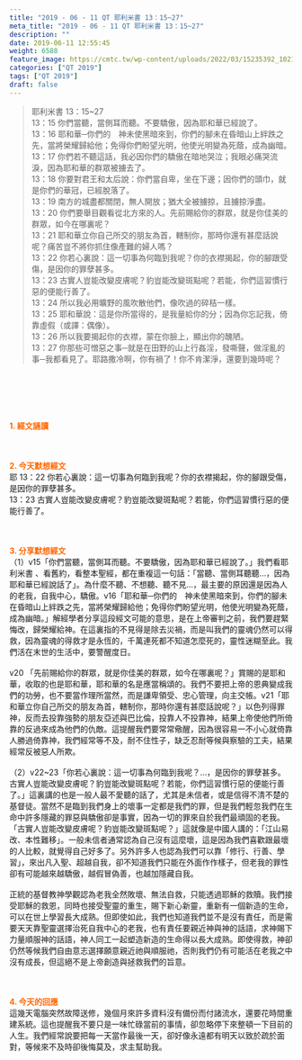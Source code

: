 ```yaml
---
title: "2019 - 06 - 11 QT 耶利米書 13：15~27"
meta_title: "2019 - 06 - 11 QT 耶利米書 13：15~27"
description: ""
date: 2019-06-11 12:55:45
weight: 6588
feature_image: https://cmtc.tw/wp-content/uploads/2022/03/15235392_10211799862337740_180693556567566654_o-1.webp
categories: ["QT 2019"]
tags: ["QT 2019"]
draft: false
---
```


<blockquote>耶利米書 13：15~27<br />
13：15 你們當聽，當側耳而聽。不要驕傲，因為耶和華已經說了。<br />
13：16 耶和華─你們的　神未使黑暗來到，你們的腳未在昏暗山上絆跌之先，當將榮耀歸給他；免得你們盼望光明，他使光明變為死蔭，成為幽暗。<br />
13：17 你們若不聽這話，我必因你們的驕傲在暗地哭泣；我眼必痛哭流淚，因為耶和華的群眾被擄去了。<br />
13：18 你要對君王和太后說：你們當自卑，坐在下邊；因你們的頭巾，就是你們的華冠，已經脫落了。<br />
13：19 南方的城盡都關閉，無人開放；猶大全被擄掠，且擄掠淨盡。<br />
13：20 你們要舉目觀看從北方來的人。先前賜給你的群眾，就是你佳美的群眾，如今在哪裏呢？<br />
13：21 耶和華立你自己所交的朋友為首，轄制你，那時你還有甚麼話說呢？痛苦豈不將你抓住像產難的婦人嗎？<br />
13：22 你若心裏說：這一切事為何臨到我呢？你的衣襟揭起，你的腳跟受傷，是因你的罪孽甚多。<br />
13：23 古實人豈能改變皮膚呢？豹豈能改變斑點呢？若能，你們這習慣行惡的便能行善了。<br />
13：24 所以我必用曠野的風吹散他們，像吹過的碎秸一樣。<br />
13：25 耶和華說：這是你所當得的，是我量給你的分；因為你忘記我，倚靠虛假（或譯：偶像）。<br />
13：26 所以我要揭起你的衣襟，蒙在你臉上，顯出你的醜陋。<br />
13：27 你那些可憎惡之事─就是在田野的山上行姦淫，發嘶聲，做淫亂的事─我都看見了。耶路撒冷啊，你有禍了！你不肯潔淨，還要到幾時呢？</blockquote><br />
&nbsp;<br />
<br />
&nbsp;<br />
<br />
<span style="color: #ff6600;"><strong>1. </strong><strong>經文誦讀</strong></span><br />
<br />
<span style="color: #ff6600;"><strong> </strong></span><br />
<br />
<span style="color: #ff6600;"><strong>2. 今天默想</strong><strong>經文<br />
</strong></span>耶 13：22 你若心裏說：這一切事為何臨到我呢？你的衣襟揭起，你的腳跟受傷，是因你的罪孽甚多。<br />
13：23 古實人豈能改變皮膚呢？豹豈能改變斑點呢？若能，你們這習慣行惡的便能行善了。<br />
<br />
&nbsp;<br />
<br />
<span style="color: #ff6600;"><strong>3. 分享默想經文<br />
</strong></span>（1）v15「你們當聽，當側耳而聽。不要驕傲，因為耶和華已經說了。」我們看耶利米書 、看舊約，看整本聖經，都在重複這一句話：「當聽、當側耳聽聽…，因為耶和華已經說話了」。為什麼不聽、不想聽、聽不見…，最主要的原因還是因為人的老我，自我中心，驕傲。v16「耶和華─你們的　神未使黑暗來到，你們的腳未在昏暗山上絆跌之先，當將榮耀歸給他；免得你們盼望光明，他使光明變為死蔭，成為幽暗。」解經學者分享這段經文可能的意思，是在上帝審判之前，我們要趕緊悔改，歸榮耀給神。在這裏指的不見得是除去災禍，而是叫我們的靈魂仍然可以得救，因為靈魂的得救才是永恆的，千萬連死都不知道怎麼死的，靈性迷糊至此。我們活在末世的生活中，要警醒度日。<br />
<br />
v20 「先前賜給你的群眾，就是你佳美的群眾，如今在哪裏呢？」賞賜的是耶和華，收取的也是耶和華，耶和華的名是應當稱頌的。我們不要把上帝的恩典變成我們的功勞，也不要當作理所當然，而是謙卑領受、忠心管理，向主交帳。v21「耶和華立你自己所交的朋友為首，轄制你，那時你還有甚麼話說呢？」以色列得罪神，反而去投靠強勢的朋友亞述與巴比倫，投靠人不投靠神，結果上帝使他們所倚靠的反過來成為他們的仇敵。這提醒我們要常常儆醒，因為很容易一不小心就倚靠人勝過倚靠神，我們經常等不及，耐不住性子，缺乏忍耐等候與察驗的工夫，結果經常反被惡人所欺。<br />
<br />
（2）v22~23「你若心裏說：這一切事為何臨到我呢？…，是因你的罪孽甚多。古實人豈能改變皮膚呢？豹豈能改變斑點呢？若能，你們這習慣行惡的便能行善了。」這裏講的也是一般人最不愛聽的話了，尤其是未信者，或是信得不清不楚的基督徒。當然不是臨到我們身上的壞事一定都是我們的罪，但是我們輕忽我們在生命中許多隱藏的罪惡與驕傲卻是事實，因為一切的罪來自於我們最頑固的老我。「古實人豈能改變皮膚呢？豹豈能改變斑點呢？」這就像是中國人講的：「江山易改、本性難移」。一般未信者通常認為自己沒有這麼壞，這是因為我們喜歡跟最壞的人比較，就覺得自己好多了。另外許多人也認為我們可以靠「修行、行善、學習」，來出凡入聖、超越自我，卻不知道我們只能在外面作作樣子，但老我的罪性卻有可能越來越驕傲，越假冒偽善，也越加隱藏自我。<br />
<br />
正統的基督教神學觀認為老我全然敗壞、無法自救，只能透過耶穌的救贖。我們接受耶穌的救恩，同時也接受聖靈的重生，賜下新心新靈，重新有一個新造的生命，可以在世上學習長大成熟。但即使如此，我們也知道我們並不是沒有責任，而是需要天天靠聖靈選擇治死自我中心的老我，也有責任要親近神與神的話語，求神賜下力量順服神的話語，神人同工一起塑造新造的生命得以長大成熟。即使得救，神卻仍然等候我們自由意志選擇願意親近祂與順服祂，否則我們仍有可能活在老我之中沒有成長，但這絕不是上帝創造與拯救我們的旨意。<br />
<br />
&nbsp;<br />
<br />
<span style="color: #ff6600;"><strong>4. 今天的回應<br />
</strong></span>這幾天電腦突然故障送修，幾個月來許多資料沒有備份而付諸流水，還要花時間重建系統。這也提醒我不要只是一味忙碌當前的事情，卻忽略停下來整頓一下目前的人生。我們經常說要把每一天當作最後一天，卻好像永遠都有明天以致於疏於面對，等候來不及時卻後悔莫及，求主幫助我。
        